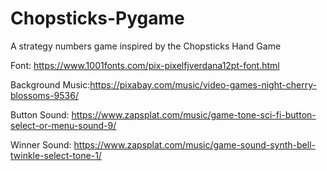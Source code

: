 # Chopsticks-Pygame
A strategy numbers game inspired by the Chopsticks Hand Game

Font: https://www.1001fonts.com/pix-pixelfjverdana12pt-font.html

Background Music:https://pixabay.com/music/video-games-night-cherry-blossoms-9536/

Button Sound: https://www.zapsplat.com/music/game-tone-sci-fi-button-select-or-menu-sound-9/

Winner Sound: https://www.zapsplat.com/music/game-sound-synth-bell-twinkle-select-tone-1/
